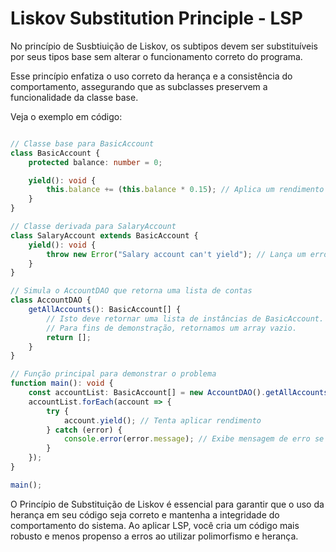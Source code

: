 # Liskov Substitution Principle - LSP

No princípio de Susbtiuição de Liskov, os subtipos devem ser substituíveis por seus tipos base sem alterar o funcionamento correto do programa.

Esse princípio enfatiza o uso correto da herança e a consistência do comportamento, assegurando que as subclasses preservem a funcionalidade da classe base.


Veja o exemplo em código:

```typescript

// Classe base para BasicAccount
class BasicAccount {
    protected balance: number = 0;

    yield(): void {
        this.balance += (this.balance * 0.15); // Aplica um rendimento de 15%
    }
}

// Classe derivada para SalaryAccount
class SalaryAccount extends BasicAccount {
    yield(): void {
        throw new Error("Salary account can't yield"); // Lança um erro se tentar aplicar rendimento
    }
}

// Simula o AccountDAO que retorna uma lista de contas
class AccountDAO {
    getAllAccounts(): BasicAccount[] {
        // Isto deve retornar uma lista de instâncias de BasicAccount.
        // Para fins de demonstração, retornamos um array vazio.
        return [];
    }
}

// Função principal para demonstrar o problema
function main(): void {
    const accountList: BasicAccount[] = new AccountDAO().getAllAccounts();
    accountList.forEach(account => {
        try {
            account.yield(); // Tenta aplicar rendimento
        } catch (error) {
            console.error(error.message); // Exibe mensagem de erro se a aplicação de rendimento falhar
        }
    });
}

main();

```

O Princípio de Substituição de Liskov é essencial para garantir que o uso da herança em seu código seja correto e mantenha a integridade do comportamento do sistema. Ao aplicar LSP, você cria um código mais robusto e menos propenso a erros ao utilizar polimorfismo e herança.